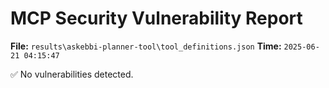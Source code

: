 # MCP Security Vulnerability Report
**File:** `results\askebbi-planner-tool\tool_definitions.json`
**Time:** `2025-06-21 04:15:47`

✅ No vulnerabilities detected.